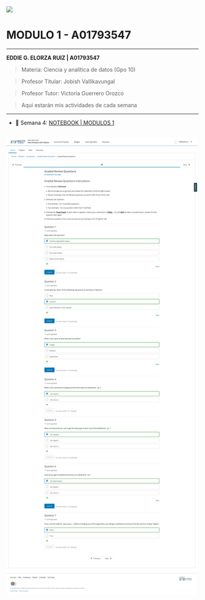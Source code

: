 <img src="https://static.wikia.nocookie.net/tecdemonterrey/images/1/1b/Logo_Tec_azul.png/revision/latest?cb=20190219041656&path-prefix=es" width="230" bg-color="FFFFFF" />

# MODULO 1 - A01793547
----
**EDDIE G. ELORZA RUIZ | A01793547**

>Materia: Ciencia y analítica de datos (Gpo 10)

>Profesor Titular: Jobish Vallikavungal

>Profesor Tutor: Victoria Guerrero Orozco

 > Aqui estarán mis actividades de cada semana

----
* 📁 Semana 4:
[NOTEBOOK | MODULOS 1](https://github.com/PosgradoMNA/actividades-de-aprendizaje-eddieelorza/blob/main/IBM-Data-Analysis-with-Python/Modulo_1/Notebook_Modulo_1.ipynb)
<br>

<img src="./Graded Review Questions 1.png" width="500" />
